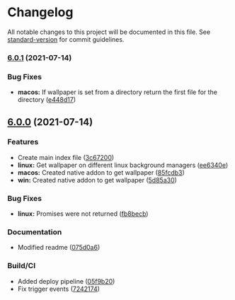 # Changelog

All notable changes to this project will be documented in this file. See [standard-version](https://github.com/conventional-changelog/standard-version) for commit guidelines.

### [6.0.1](https://github.com/gergof/node-wallpaper/compare/v6.0.0...v6.0.1) (2021-07-14)


### Bug Fixes

* **macos:** If wallpaper is set from a directory return the first file for the directory ([e448d17](https://github.com/gergof/node-wallpaper/commit/e448d174dbbf2c88998b0f1b7c0c269d61de2800))

## [6.0.0](https://github.com/gergof/node-wallpaper/compare/v5.0.1...v6.0.0) (2021-07-14)


### Features

* Create main index file ([3c67200](https://github.com/gergof/node-wallpaper/commit/3c67200c342daa0a96e956b18b2ae378155de05f))
* **linux:** Get wallpaper on different linux background managers ([ee6340e](https://github.com/gergof/node-wallpaper/commit/ee6340ed0c504e6e97c1d7f3c6c37d2362d4fdd3))
* **macos:** Created native addon to get wallpaper ([85fcdb3](https://github.com/gergof/node-wallpaper/commit/85fcdb3cc1a403276b340e11826191dbd66e1a39))
* **win:** Created native addon to get wallpaper ([5d85a30](https://github.com/gergof/node-wallpaper/commit/5d85a30c82c1019999384092ebcc353387037f66))


### Bug Fixes

* **linux:** Promises were not returned ([fb8becb](https://github.com/gergof/node-wallpaper/commit/fb8becbb0a882cd1ac2ba04ef0ffa3577e500690))


### Documentation

* Modified readme ([075d0a6](https://github.com/gergof/node-wallpaper/commit/075d0a6b1bc5ff1639efb5fe7416834fcf2706ab))


### Build/CI

* Added deploy pipeline ([05f9b20](https://github.com/gergof/node-wallpaper/commit/05f9b201c818e91743ac2ca8c227d6a0395cfb2e))
* Fix trigger events ([7242174](https://github.com/gergof/node-wallpaper/commit/7242174156d7462a3955d1971e1ffc152694f2b7))
